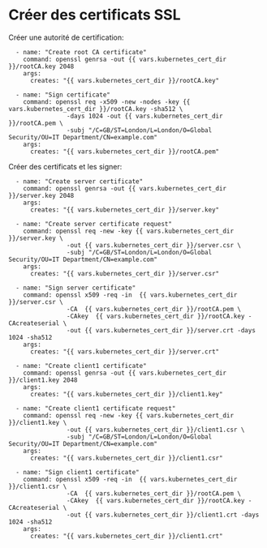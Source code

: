 # Créer des certificats SSL

Créer une autorité de certification:  

      - name: "Create root CA certificate"
        command: openssl genrsa -out {{ vars.kubernetes_cert_dir }}/rootCA.key 2048
        args:
          creates: "{{ vars.kubernetes_cert_dir }}/rootCA.key"
    
      - name: "Sign certificate"
        command: openssl req -x509 -new -nodes -key {{ vars.kubernetes_cert_dir }}/rootCA.key -sha512 \
                    -days 1024 -out {{ vars.kubernetes_cert_dir }}/rootCA.pem \
                    -subj "/C=GB/ST=London/L=London/O=Global Security/OU=IT Department/CN=example.com"
        args:
          creates: "{{ vars.kubernetes_cert_dir }}/rootCA.pem"

Créer des certificats et les signer:
    
      - name: "Create server certificate"
        command: openssl genrsa -out {{ vars.kubernetes_cert_dir }}/server.key 2048
        args:
          creates: "{{ vars.kubernetes_cert_dir }}/server.key"
    
      - name: "Create server certificate request"
        command: openssl req -new -key {{ vars.kubernetes_cert_dir }}/server.key \
                    -out {{ vars.kubernetes_cert_dir }}/server.csr \
                    -subj "/C=GB/ST=London/L=London/O=Global Security/OU=IT Department/CN=example.com"
        args:
          creates: "{{ vars.kubernetes_cert_dir }}/server.csr"
    
      - name: "Sign server certificate"
        command: openssl x509 -req -in  {{ vars.kubernetes_cert_dir }}/server.csr \
                    -CA  {{ vars.kubernetes_cert_dir }}/rootCA.pem \
                    -CAkey  {{ vars.kubernetes_cert_dir }}/rootCA.key -CAcreateserial \
                    -out {{ vars.kubernetes_cert_dir }}/server.crt -days 1024 -sha512
        args:
          creates: "{{ vars.kubernetes_cert_dir }}/server.crt"
    
      - name: "Create client1 certificate"
        command: openssl genrsa -out {{ vars.kubernetes_cert_dir }}/client1.key 2048
        args:
          creates: "{{ vars.kubernetes_cert_dir }}/client1.key"
    
      - name: "Create client1 certificate request"
        command: openssl req -new -key {{ vars.kubernetes_cert_dir }}/client1.key \
                    -out {{ vars.kubernetes_cert_dir }}/client1.csr \
                    -subj "/C=GB/ST=London/L=London/O=Global Security/OU=IT Department/CN=example.com"
        args:
          creates: "{{ vars.kubernetes_cert_dir }}/client1.csr"
    
      - name: "Sign client1 certificate"
        command: openssl x509 -req -in  {{ vars.kubernetes_cert_dir }}/client1.csr \
                    -CA  {{ vars.kubernetes_cert_dir }}/rootCA.pem \
                    -CAkey  {{ vars.kubernetes_cert_dir }}/rootCA.key -CAcreateserial \
                    -out {{ vars.kubernetes_cert_dir }}/client1.crt -days 1024 -sha512
        args:
          creates: "{{ vars.kubernetes_cert_dir }}/client1.crt"